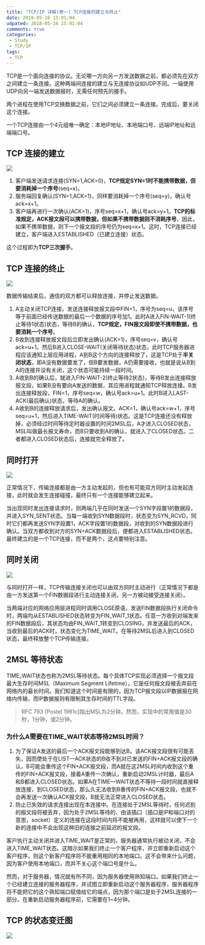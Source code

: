 ```yaml
---
title: "TCP/IP 详解(卷一) TCP连接的建立与终止"
date: 2018-05-16 15:01:04
udpated: 2018-05-16 15:01:04
comments: true
categories:
 - Study
 - TCP/IP
tags:
 - TCP
---
```


TCP是一个面向连接的协议。无论哪一方向另一方发送数据之前，都必须先在双方之间建立一条连接。这种两端间连接的建立与无连接协议如UDP不同。一端使用UDP向另一端发送数据报时，无需任何预先的握手。

两个进程在使用TCP交换数据之前，它们之间必须建立一条连接。完成后，要关闭这个连接。

一个TCP连接由一个4元组唯一确定：本地IP地址、本地端口号、远端IP地址和远端端口号。
<!--more-->

## TCP 连接的建立

![](/images/tcp-ip/tcp-establishment.png)

1. 客户端发送请求连接(SYN=1,ACK=0)，**TCP规定SYN=1时不能携带数据，但要消耗掉一个序号**(seq=x)。
2. 服务端回复确认(SYN=1,ACK=1)，同样要消耗掉一个序号(seq=y)，确认号ack=x+1。
3. 客户端再进行一次确认(ACK=1)，序号seq=x+1，确认号ack=y+1。**TCP的标准规定，ACK报文段可以携带数据，但如果不携带数据则不消耗序号**，因此，如果不携带数据，则下一个报文段的序号仍为seq=x+1。这时，TCP连接已经建立，客户端进入ESTABLISHED（已建立连接）状态。

这个过程即为**TCP三次握手**。

## TCP 连接的终止

![](/images/tcp-ip/tcp-termination.png)

数据传输结束后，通信的双方都可以释放连接，并停止发送数据。

1. A主动关闭TCP连接，发送连接释放报文段中FIN=1，序号为seq=u，该序号等于前面已经传送数据的最后一个数据的序号加1。此时A进入FIN-WAIT-1(终止等待1状态)状态，等待B的确认，**TCP规定，FIN报文段即使不携带数据，也要消耗一个序号**。
2. B收到连接释放报文段后立即发出确认(ACK=1)，序号seq=v，确认号ack=u+1。然后B进入CLOSE-WAIT(关闭等待状态)状态，此时TCP服务器进程应该通知上层应用进程，A到B这个方向的连接释放了，这是TCP处于**半关闭状态**，即A没有数据要发了，但B要发数据，A仍需要接收，也就是说从B到A的连接并没有关闭，这个状态可能持续一段时间。
3. A收到B的确认后，就进入FIN-WAIT-2(终止等待2状态)，等待B发出连接释放报文段，如果B没有要向A发送的数据，其应用进程就通知TCP释放连接。B发出连接释放段，FIN=1，序号seq=w，确认号ack=u+1。此时B进入LAST-ACK(最后确认)状态，等待A的确认。
4. A收到B的连接释放请求后，发出确认报文。ACK=1，确认号ack=w+1，序号seq=u+1，然后进入TIME-WAIT(时间等待)状态。这是TCP连接还没有释放掉，必须经过时间等待定时器设置的时间2MSL后，A才进入CLOSED状态，MSL叫做最长报文寿命，而B只要收到A的确认，就进入了CLOSED状态。二者都进入CLOSED状态后，连接就完全释放了。

## 同时打开

![](/images/tcp-ip/tcp-simultaneous-open.jpg)

正常情况下，传输连接都是由一方主动发起的，但也有可能双方同时主动发起连接，此时就会发生连接碰撞，最终只有一个连接能够建立起来。

当出现同时发出连接请求时，则两端几乎在同时发送一个SYN字段置1的数据段，并进入SYN_SENT状态。当每一端收到SYN数据段时，状态变为SYN_RCVD，同时它们都再发送SYN字段置1，ACK字段置1的数据段，对收到的SYN数据段进行确认。当双方都收到对方的SYN+ACK数据段后，便都进入ESTABLISHED状态。最终建立的是一个TCP连接，而不是两个，这点要特别注意。

## 同时关闭

![](/images/tcp-ip/tcp-simultaneous-close.jpg)

与同时打开一样，TCP传输连接关闭也可以由双方同时主动进行（正常情况下都是由一方发送第一个FIN数据段进行主动连接关闭，另一方被动接受连接关闭）。

当两端对应的网络应用层进程同时调用CLOSE原语，发送FIN数据段执行关闭命令时，两端均从ESTABLISHED状态转变为FIN_WAIT_1状态。任意一方收到对端发来的FIN数据段后，其状态均由FIN_WAIT_1转变到CLOSING，并发送最后的ACK，当收到最后的ACK时，状态变化为TIME_WAIT。在等待2MSL后进入到CLOSED状态，最终释放整个TCP传输连接。

## 2MSL 等待状态

TIME_WAIT状态也称为2MSL等待状态。每个具体TCP实现必须选择一个报文段最大生存时间MSL（Maximum Segment Lifetime）。它是任何报文段被丢弃前在网络内的最长时间。我们知道这个时间是有限的，因为TCP报文段以IP数据报在网络内传输，而IP数据报则有限制其生存时间的TTL字段。

> RFC 793 [Postel 1981c]指出MSL为2分钟。然而，实现中的常用值是30秒，1分钟，或2分钟。

### 为什么A需要在TIME_WAIT状态等待2MSL时间？

1. 为了保证A发送的最后一个ACK报文段能够到达B。该ACK报文段很有可能丢失，因而使处于在LIST—ACK状态的B收不到对已发送的FIN+ACK报文段的确认，B可能会重传这个FIN+ACK报文段，而A就在这2MSL时间内收到这个重传的FIN+ACK报文段，接着A重传一次确认，重新启动2MSL计时器，最后A和B都进入CLOSED状态。如果A在TIME—WAIT状态不等待一段时间就直接释放连接，到CLOSED状态，那么久无法收到B重传的FIN+ACK报文段，也就不会再发送一次确认ACK报文段，B就无法正常进入CLOSED状态。
2. 防止已失效的请求连接出现在本连接中。在连接处于2MSL等待时，任何迟到的报文段将被丢弃，因为处于2MSL等待的、由该插口（插口是IP和端口对的意思，socket）定义的连接在这段时间内将不能被再用，这样就可以使下一个新的连接中不会出现这种旧的连接之前延迟的报文段。

客户执行主动关闭并进入TIME_WAIT是正常的。服务器通常执行被动关闭，不会进入TIME_WAIT状态。这暗示如果我们终止一个客户程序，并立即重新启动这个客户程序，则这个新客户程序将不能重用相同的本地端口。这不会带来什么问题，因为客户使用本地端口，而并不关心这个端口号是什么。

然而，对于服务器，情况就有所不同，因为服务器使用熟知端口。如果我们终止一个已经建立连接的服务器程序，并试图立即重新启动这个服务器程序，服务器程序将不能把它的这个熟知端口赋值给它的端点，因为那个端口是处于2MSL连接的一部分。在重新启动服务器程序前，它需要在1~4分钟。

## TCP 的状态变迁图

![](/images/tcp-ip/tcp-state-transition.jpg)
